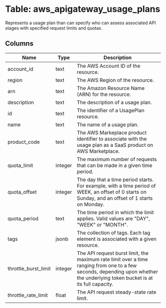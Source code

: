 
# Table: aws_apigateway_usage_plans
Represents a usage plan than can specify who can assess associated API stages with specified request limits and quotas.
## Columns
| Name        | Type           | Description  |
| ------------- | ------------- | -----  |
|account_id|text|The AWS Account ID of the resource.|
|region|text|The AWS Region of the resource.|
|arn|text|The Amazon Resource Name (ARN) for the resource.|
|description|text|The description of a usage plan.|
|id|text|The identifier of a UsagePlan resource.|
|name|text|The name of a usage plan.|
|product_code|text|The AWS Markeplace product identifier to associate with the usage plan as a SaaS product on AWS Marketplace.|
|quota_limit|integer|The maximum number of requests that can be made in a given time period.|
|quota_offset|integer|The day that a time period starts. For example, with a time period of WEEK, an offset of 0 starts on Sunday, and an offset of 1 starts on Monday.|
|quota_period|text|The time period in which the limit applies. Valid values are "DAY", "WEEK" or "MONTH".|
|tags|jsonb|The collection of tags. Each tag element is associated with a given resource.|
|throttle_burst_limit|integer|The API request burst limit, the maximum rate limit over a time ranging from one to a few seconds, depending upon whether the underlying token bucket is at its full capacity.|
|throttle_rate_limit|float|The API request steady-state rate limit.|

